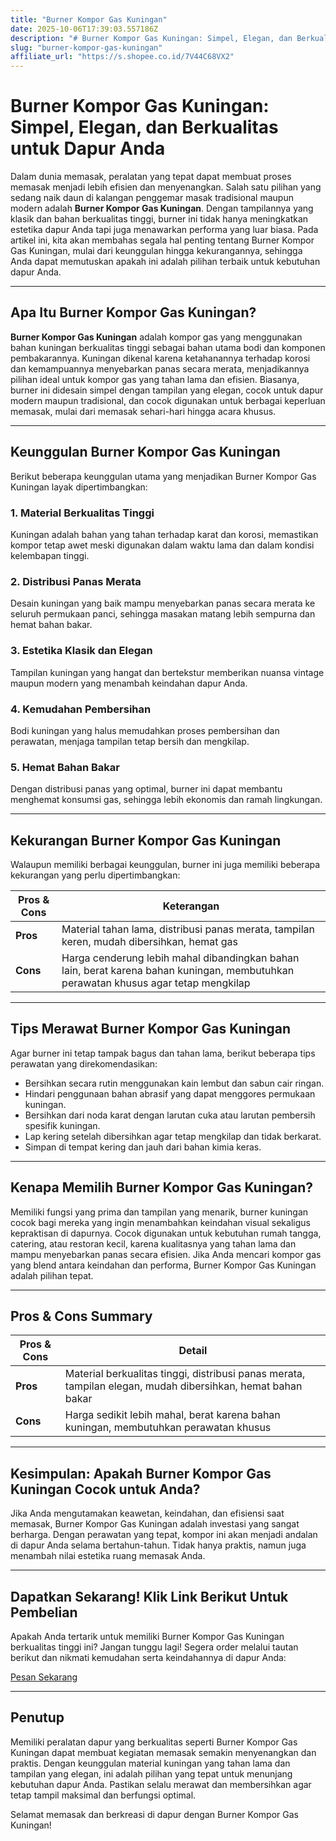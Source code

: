 ```yaml
---
title: "Burner Kompor Gas Kuningan"
date: 2025-10-06T17:39:03.557186Z
description: "# Burner Kompor Gas Kuningan: Simpel, Elegan, dan Berkualitas untuk Dapur Anda..."
slug: "burner-kompor-gas-kuningan"
affiliate_url: "https://s.shopee.co.id/7V44C68VX2"
---
```

# Burner Kompor Gas Kuningan: Simpel, Elegan, dan Berkualitas untuk Dapur Anda

Dalam dunia memasak, peralatan yang tepat dapat membuat proses memasak menjadi lebih efisien dan menyenangkan. Salah satu pilihan yang sedang naik daun di kalangan penggemar masak tradisional maupun modern adalah **Burner Kompor Gas Kuningan**. Dengan tampilannya yang klasik dan bahan berkualitas tinggi, burner ini tidak hanya meningkatkan estetika dapur Anda tapi juga menawarkan performa yang luar biasa. Pada artikel ini, kita akan membahas segala hal penting tentang Burner Kompor Gas Kuningan, mulai dari keunggulan hingga kekurangannya, sehingga Anda dapat memutuskan apakah ini adalah pilihan terbaik untuk kebutuhan dapur Anda.

---

## Apa Itu Burner Kompor Gas Kuningan?

**Burner Kompor Gas Kuningan** adalah kompor gas yang menggunakan bahan kuningan berkualitas tinggi sebagai bahan utama bodi dan komponen pembakarannya. Kuningan dikenal karena ketahanannya terhadap korosi dan kemampuannya menyebarkan panas secara merata, menjadikannya pilihan ideal untuk kompor gas yang tahan lama dan efisien. Biasanya, burner ini didesain simpel dengan tampilan yang elegan, cocok untuk dapur modern maupun tradisional, dan cocok digunakan untuk berbagai keperluan memasak, mulai dari memasak sehari-hari hingga acara khusus.

---

## Keunggulan Burner Kompor Gas Kuningan

Berikut beberapa keunggulan utama yang menjadikan Burner Kompor Gas Kuningan layak dipertimbangkan:

### 1. **Material Berkualitas Tinggi**
Kuningan adalah bahan yang tahan terhadap karat dan korosi, memastikan kompor tetap awet meski digunakan dalam waktu lama dan dalam kondisi kelembapan tinggi.

### 2. **Distribusi Panas Merata**
Desain kuningan yang baik mampu menyebarkan panas secara merata ke seluruh permukaan panci, sehingga masakan matang lebih sempurna dan hemat bahan bakar.

### 3. **Estetika Klasik dan Elegan**
Tampilan kuningan yang hangat dan bertekstur memberikan nuansa vintage maupun modern yang menambah keindahan dapur Anda.

### 4. **Kemudahan Pembersihan**
Bodi kuningan yang halus memudahkan proses pembersihan dan perawatan, menjaga tampilan tetap bersih dan mengkilap.

### 5. **Hemat Bahan Bakar**
Dengan distribusi panas yang optimal, burner ini dapat membantu menghemat konsumsi gas, sehingga lebih ekonomis dan ramah lingkungan.

---

## Kekurangan Burner Kompor Gas Kuningan

Walaupun memiliki berbagai keunggulan, burner ini juga memiliki beberapa kekurangan yang perlu dipertimbangkan:

| **Pros & Cons** | **Keterangan**                     |
|-----------------|-----------------------------------|
| **Pros**       | Material tahan lama, distribusi panas merata, tampilan keren, mudah dibersihkan, hemat gas |
| **Cons**       | Harga cenderung lebih mahal dibandingkan bahan lain, berat karena bahan kuningan, membutuhkan perawatan khusus agar tetap mengkilap |

---

## Tips Merawat Burner Kompor Gas Kuningan

Agar burner ini tetap tampak bagus dan tahan lama, berikut beberapa tips perawatan yang direkomendasikan:

- Bersihkan secara rutin menggunakan kain lembut dan sabun cair ringan.
- Hindari penggunaan bahan abrasif yang dapat menggores permukaan kuningan.
- Bersihkan dari noda karat dengan larutan cuka atau larutan pembersih spesifik kuningan.
- Lap kering setelah dibersihkan agar tetap mengkilap dan tidak berkarat.
- Simpan di tempat kering dan jauh dari bahan kimia keras.

---

## Kenapa Memilih Burner Kompor Gas Kuningan?

Memiliki fungsi yang prima dan tampilan yang menarik, burner kuningan cocok bagi mereka yang ingin menambahkan keindahan visual sekaligus kepraktisan di dapurnya. Cocok digunakan untuk kebutuhan rumah tangga, catering, atau restoran kecil, karena kualitasnya yang tahan lama dan mampu menyebarkan panas secara efisien. Jika Anda mencari kompor gas yang blend antara keindahan dan performa, Burner Kompor Gas Kuningan adalah pilihan tepat.

---

## Pros & Cons Summary

| **Pros & Cons** | **Detail**                                             |
|-----------------|--------------------------------------------------------|
| **Pros**       | Material berkualitas tinggi, distribusi panas merata, tampilan elegan, mudah dibersihkan, hemat bahan bakar |
| **Cons**       | Harga sedikit lebih mahal, berat karena bahan kuningan, membutuhkan perawatan khusus |

---

## Kesimpulan: Apakah Burner Kompor Gas Kuningan Cocok untuk Anda?

Jika Anda mengutamakan keawetan, keindahan, dan efisiensi saat memasak, Burner Kompor Gas Kuningan adalah investasi yang sangat berharga. Dengan perawatan yang tepat, kompor ini akan menjadi andalan di dapur Anda selama bertahun-tahun. Tidak hanya praktis, namun juga menambah nilai estetika ruang memasak Anda.

---

## Dapatkan Sekarang! Klik Link Berikut Untuk Pembelian

Apakah Anda tertarik untuk memiliki Burner Kompor Gas Kuningan berkualitas tinggi ini? Jangan tunggu lagi! Segera order melalui tautan berikut dan nikmati kemudahan serta keindahannya di dapur Anda:

[Pesan Sekarang](https://s.shopee.co.id/7V44C68VX2)

---

## Penutup

Memiliki peralatan dapur yang berkualitas seperti Burner Kompor Gas Kuningan dapat membuat kegiatan memasak semakin menyenangkan dan praktis. Dengan keunggulan material kuningan yang tahan lama dan tampilan yang elegan, ini adalah pilihan yang tepat untuk menunjang kebutuhan dapur Anda. Pastikan selalu merawat dan membersihkan agar tetap tampil maksimal dan berfungsi optimal.

Selamat memasak dan berkreasi di dapur dengan Burner Kompor Gas Kuningan!